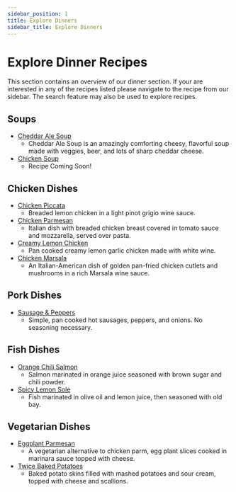 ```yaml
---
sidebar_position: 1
title: Explore Dinners
sidebar_title: Explore Dinners
---
```


# Explore Dinner Recipes
This section contains an overview of our dinner section. If your are interested in any of the recipes listed please navigate to the recipe from our sidebar. The search feature may also be used to explore recipes.

## Soups
- [Cheddar Ale Soup](../dinner-bar/cheddar-ale-soup.md/)
    - Cheddar Ale Soup is an amazingly comforting cheesy, flavorful soup made with veggies, beer, and lots of sharp cheddar cheese.
- [Chicken Soup](../dinner-bar/chicken-soup.md/)
    - Recipe Coming Soon!

## Chicken Dishes
- [Chicken Piccata](../dinner-bar/chicken-piccata.md/)
    - Breaded lemon chicken in a light pinot grigio wine sauce.
- [Chicken Parmesan](../dinner-bar/chicken-parm.md/)
    - Italian dish with breaded chicken breast covered in tomato sauce and mozzarella, served over pasta.
- [Creamy Lemon Chicken](../dinner-bar/lemon-chicken.md/)
    - Pan cooked creamy lemon garlic chicken made with white wine.
- [Chicken Marsala](../dinner-bar/chicken-marsala.md/)
    - An Italian-American dish of golden pan-fried chicken cutlets and mushrooms in a rich Marsala wine sauce.

## Pork Dishes
- [Sausage & Peppers](../dinner-bar/sausage-peppers.md/)
    - Simple, pan cooked hot sausages, peppers, and onions. No seasoning necessary.

## Fish Dishes
- [Orange Chili Salmon](../dinner-bar/chili-salmon.md/)
    - Salmon marinated in orange juice seasoned with brown sugar and chili powder.
- [Spicy Lemon Sole](../dinner-bar/lemon-sole.md/)
    - Fish marinated in olive oil and lemon juice, then seasoned with old bay.

## Vegetarian Dishes
- [Eggplant Parmesan](../dinner-bar/eggplant.md/)
    - A vegetarian alternative to chicken parm, egg plant slices cooked in marinara sauce topped with cheese.
- [Twice Baked Potatoes](../dinner-bar/twice-baked-potatoes.md/)
    - Baked potato skins filled with mashed potatoes and sour cream, topped with cheese and scallions.

